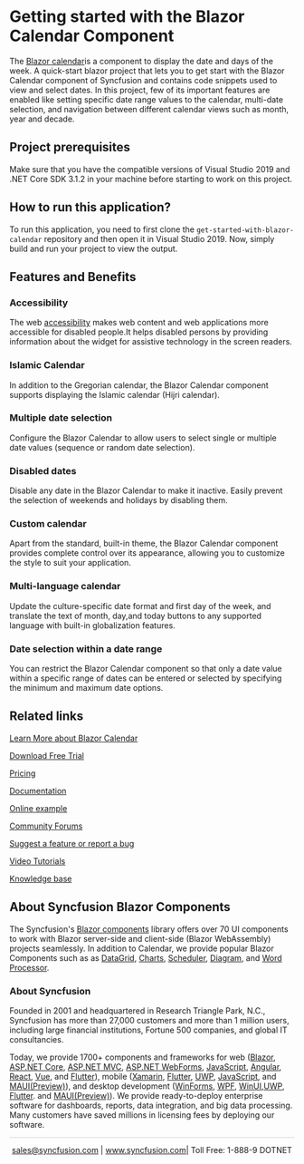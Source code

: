 # Getting started with the Blazor Calendar Component

The [Blazor calendar](https://www.syncfusion.com/blazor-components/blazor-calendar?utm_source=github&utm_medium=listing&utm_campaign=blazor-calendars-github-samples)is a component to display the date and days of the week. A quick-start blazor project that lets you to get start with the Blazor Calendar component of Syncfusion and contains code snippets used to view and select dates. In this project, few of its important features are enabled like setting specific date range values to the calendar, multi-date selection, and navigation between different calendar views such as month, year and decade. 

## Project prerequisites

Make sure that you have the compatible versions of Visual Studio 2019 and .NET Core SDK 3.1.2 in your machine before starting to work on this project.

## How to run this application?

To run this application, you need to first clone the `get-started-with-blazor-calendar` repository and then open it in Visual Studio 2019. Now, simply build and run your project to view the output.

## Features and Benefits

### Accessibility

The web [accessibility](https://blazor.syncfusion.com/documentation/calendar/accessibility?utm_source=github&utm_medium=listing&utm_campaign=blazor-calendars-github-samples) makes web content and web applications more accessible for disabled people.It helps disabled persons by providing information about the widget for assistive technology in the screen readers.

### Islamic Calendar

In addition to the Gregorian calendar, the Blazor Calendar component supports displaying the Islamic calendar (Hijri calendar).

### Multiple date selection

Configure the Blazor Calendar to allow users to select single or multiple date values (sequence or random date selection).

### Disabled dates

Disable any date in the Blazor Calendar to make it inactive. Easily prevent the selection of weekends and holidays by disabling them.

### Custom calendar

Apart from the standard, built-in theme, the Blazor Calendar component provides complete control over its appearance, allowing you to customize the style to suit your application.

### Multi-language calendar

Update the culture-specific date format and first day of the week, and translate the text of month, day,and today buttons to any supported language with built-in globalization features.

### Date selection within a date range

You can restrict the Blazor Calendar component so that only a date value within a specific range of dates can be entered or selected by specifying the minimum and maximum date options.

## Related links
[Learn More about Blazor Calendar](https://www.syncfusion.com/blazor-components/blazor-calendar?utm_source=github&utm_medium=listing&utm_campaign=blazor-calendars-github-samples)

[Download Free Trial](https://www.syncfusion.com/downloads/blazor?utm_source=github&utm_medium=listing&utm_campaign=blazor-calendars-github-samples)

[Pricing](https://www.syncfusion.com/sales/products/blazor?utm_source=github&utm_medium=listing&utm_campaign=blazor-calendars-github-samples)

[Documentation](https://blazor.syncfusion.com/documentation/calendar/getting-started?utm_source=github&utm_medium=listing&utm_campaign=blazor-calendars-github-samples)

[Online example](https://blazor.syncfusion.com/demos/calendar/default-functionalities?utm_source=github&utm_medium=listing&utm_campaign=blazor-calendars-github-samples)

[Community Forums](https://www.syncfusion.com/forums/blazor-components?utm_source=github&utm_medium=listing&utm_campaign=blazor-calendars-github-samples)

[Suggest a feature or report a bug](https://www.syncfusion.com/feedback/blazor-components?utm_source=github&utm_medium=listing&utm_campaign=blazor-calendars-github-samples)

[Video Tutorials](https://www.syncfusion.com/tutorial-videos/blazor/calendar?utm_source=github&utm_medium=listing&utm_campaign=blazor-calendars-github-samples)

[Knowledge base](https://www.syncfusion.com/kb/blazor-components?utm_source=github&utm_medium=listing&utm_campaign=blazor-calendars-github-samples)


## About Syncfusion Blazor Components
The Syncfusion's [Blazor components](https://www.syncfusion.com/blazor-components) library offers over 70 UI components to work with Blazor server-side and client-side (Blazor WebAssembly) projects seamlessly. In addition to Calendar, we provide popular Blazor Components such as as [DataGrid](https://www.syncfusion.com/blazor-components/blazor-datagrid?utm_source=github&utm_medium=listing&utm_campaign=blazor-calendars-github-samples), [Charts](https://www.syncfusion.com/blazor-components/blazor-charts?utm_source=github&utm_medium=listing&utm_campaign=blazor-calendars-github-samples), [Scheduler](https://www.syncfusion.com/blazor-components/blazor-scheduler?utm_source=github&utm_medium=listing&utm_campaign=blazor-calendars-github-samples), [Diagram](https://www.syncfusion.com/blazor-components/blazor-diagram?utm_source=github&utm_medium=listing&utm_campaign=blazor-calendars-github-samples), and [Word Processor](https://www.syncfusion.com/blazor-components/blazor-word-processor?utm_source=github&utm_medium=listing&utm_campaign=blazor-calendars-github-samples).

### About Syncfusion
Founded in 2001 and headquartered in Research Triangle Park, N.C., Syncfusion has more than 27,000 customers and more than 1 million users, including large financial institutions, Fortune 500 companies, and global IT consultancies.

Today, we provide 1700+ components and frameworks for web ([Blazor](https://www.syncfusion.com/blazor-components?utm_source=github&utm_medium=listing&utm_campaign=blazor-calendars-github-samples), [ASP.NET Core](https://www.syncfusion.com/aspnet-core-ui-controls?utm_source=github&utm_medium=listing&utm_campaign=blazor-calendars-github-samples), [ASP.NET MVC](https://www.syncfusion.com/aspnet-mvc-ui-controls?utm_source=github&utm_medium=listing&utm_campaign=blazor-calendars-github-samples), [ASP.NET WebForms](https://www.syncfusion.com/jquery/aspnet-webforms-ui-controls?utm_source=github&utm_medium=listing&utm_campaign=blazor-calendars-github-samples), [JavaScript](https://www.syncfusion.com/javascript-ui-controls?utm_source=github&utm_medium=listing&utm_campaign=blazor-calendars-github-samples), [Angular](https://www.syncfusion.com/angular-ui-components?utm_source=github&utm_medium=listing&utm_campaign=blazor-calendars-github-samples), [React](https://www.syncfusion.com/react-ui-components?utm_source=github&utm_medium=listing&utm_campaign=blazor-calendars-github-samples), [Vue](https://www.syncfusion.com/vue-ui-components?utm_source=github&utm_medium=listing&utm_campaign=blazor-calendars-github-samples), and [Flutter](https://www.syncfusion.com/flutter-widgets?utm_source=github&utm_medium=listing&utm_campaign=blazor-calendars-github-samples)), mobile ([Xamarin](https://www.syncfusion.com/xamarin-ui-controls?utm_source=github&utm_medium=listing&utm_campaign=blazor-calendars-github-samples), [Flutter](https://www.syncfusion.com/flutter-widgets?utm_source=github&utm_medium=listing&utm_campaign=blazor-calendars-github-samples), [UWP](https://www.syncfusion.com/uwp-ui-controls?utm_source=github&utm_medium=listing&utm_campaign=blazor-calendars-github-samples), [JavaScript](https://www.syncfusion.com/javascript-ui-controls?utm_source=github&utm_medium=listing&utm_campaign=blazor-calendars-github-samples), and [MAUI(Preview)](https://www.syncfusion.com/maui-controls?utm_source=github&utm_medium=listing&utm_campaign=blazor-calendars-github-samples)), and desktop development ([WinForms](https://www.syncfusion.com/winforms-ui-controls?utm_source=github&utm_medium=listing&utm_campaign=blazor-calendars-github-samples), [WPF](https://www.syncfusion.com/wpf-controls?utm_source=github&utm_medium=listing&utm_campaign=blazor-calendars-github-samples), [WinUI](https://www.syncfusion.com/winui-controls?utm_source=github&utm_medium=listing&utm_campaign=blazor-calendars-github-samples),[UWP](https://www.syncfusion.com/uwp-ui-controls?utm_source=github&utm_medium=listing&utm_campaign=blazor-calendars-github-samples), [Flutter](https://www.syncfusion.com/flutter-widgets?utm_source=github&utm_medium=listing&utm_campaign=blazor-calendars-github-samples). and [MAUI(Preview)](https://www.syncfusion.com/maui-controls?utm_source=github&utm_medium=listing&utm_campaign=blazor-calendars-github-samples)). We provide ready-to-deploy enterprise software for dashboards, reports, data integration, and big data processing. Many customers have saved millions in licensing fees by deploying our software.

<hr style="height:0.3px;border:none;color:lightgrey;background-color:lightgrey;" />

<p align="center">
<a href="mailto:sales@syncfusion.com?Subject=Syncfusion Blazor Calendar - GitHub" target="_top">sales@syncfusion.com</a> | <a href="https://www.syncfusion.com?utm_source=github&utm_medium=listing&utm_campaign=blazor-calendars-github-samples">www.syncfusion.com</a>| Toll Free: 1-888-9 DOTNET <br>
</p>
